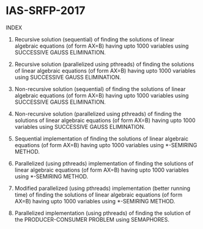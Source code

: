 # IAS-SRFP-2017

INDEX

1. Recursive solution (sequential) of finding the solutions of linear algebraic equations (of form AX=B) having upto 1000 variables using SUCCESSIVE GAUSS ELIMINATION.

2. Recursive solution (parallelized using pthreads) of finding the solutions of linear algebraic equations (of form AX=B) having upto 1000 variables using SUCCESSIVE GAUSS ELIMINATION.

3. Non-recursive solution (sequential) of finding the solutions of linear algebraic equations (of form AX=B) having upto 1000 variables using SUCCESSIVE GAUSS ELIMINATION.

4. Non-recursive solution (parallelized using pthreads) of finding the solutions of linear algebraic equations (of form AX=B) having upto 1000 variables using SUCCESSIVE GAUSS ELIMINATION.

5. Sequential implementation of finding the solutions of linear algebraic equations (of form AX=B) having upto 1000 variables using *-SEMIRING METHOD.

6. Parallelized (using pthreads) implementation of finding the solutions of linear algebraic equations (of form AX=B) having upto 1000 variables using *-SEMIRING METHOD.

7. Modified parallelized (using pthreads) implementation (better running time) of finding the solutions of linear algebraic equations (of form AX=B) having upto 1000 variables using *-SEMIRING METHOD.

8. Parallelized implementation (using pthreads) of finding the solution of the PRODUCER-CONSUMER PROBLEM using SEMAPHORES.
